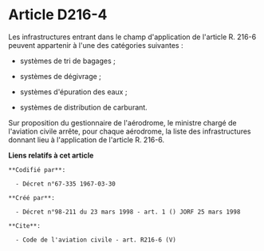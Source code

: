 # Article D216-4

Les infrastructures entrant dans le champ d'application de l'article R. 216-6 peuvent appartenir à l'une des catégories
suivantes :

- systèmes de tri de bagages ;

- systèmes de dégivrage ;

- systèmes d'épuration des eaux ;

- systèmes de distribution de carburant. 

Sur proposition du gestionnaire de l'aérodrome, le ministre chargé de l'aviation civile arrête, pour chaque aérodrome, la
liste des infrastructures donnant lieu à l'application de l'article R. 216-6.

**Liens relatifs à cet article**

	**Codifié par**:

	  - Décret n°67-335 1967-03-30

	**Créé par**:

	  - Décret n°98-211 du 23 mars 1998 - art. 1 () JORF 25 mars 1998

	**Cite**:

	  - Code de l'aviation civile - art. R216-6 (V)
